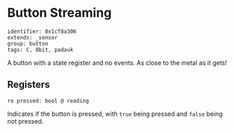 # Button Streaming

    identifier: 0x1cf8a306
    extends: _sensor
    group: button
    tags: C, 8bit, padauk

A button with a state register and no events. As close to the metal as it gets!

## Registers

    ro pressed: bool @ reading

Indicates if the button is pressed, with ``true`` being pressed and ``false`` being not pressed.
